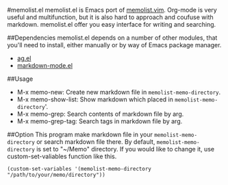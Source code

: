 #memolist.el
memolist.el is Emacs port of [memolist.vim](https://github.com/glidenote/memolist.vim "memolist.vim"). Org-mode is
very useful and multifunction, but it is also hard to approach and coufuse with markdown. memolist.el offer you easy interface for writing and searching.

##Dependencies
memolist.el depends on a number of other modules, that you'll need to install, either manually or by way of Emacs package manager.

+ [ag.el](https://github.com/Wilfred/ag.el "ag.el")
+ [markdown-mode.el](http://jblevins.org/projects/markdown-mode/markdown-mode.el "markdown-mode.el")

##Usage
+ M-x memo-new: Create new markdown file in `memolist-memo-directory`.
+ M-x memo-show-list: Show markdown which placed in `memolist-memo-directory`'.
+ M-x memo-grep: Search contents of markdown file by arg.
+ M-x memo-grep-tag: Search tags in markdown file by arg.

##Option
This program make markdown file in your `memolist-memo-directory` or
search markdown file there. By default, `memolist-memo-directory` is
set to "~/Memo" directory. If you would like to change it,
use custom-set-valiables function like this.
 
`(custom-set-variables '(memolist-memo-directory "/path/to/your/memo/directory"))`
 
